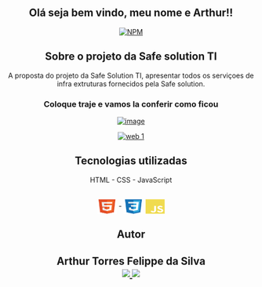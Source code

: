 <div align="center"> 
 
## Olá seja bem vindo, meu nome e Arthur!!


[![NPM](https://img.shields.io/npm/l/react)](https://github.com/Thur17/safe_solution_ti/blob/master/LICENSE.md)

## Sobre o projeto da Safe solution TI

A proposta do projeto da Safe Solution TI, apresentar todos os serviçoes de infra extruturas fornecidos pela Safe solution. 
 
### Coloque traje e vamos la conferir como ficou
[![image](https://user-images.githubusercontent.com/88401848/175353653-dfa18f7a-768d-4bab-90f3-5c6c302af982.png)](Link)

[![web 1]( )](link )

## Tecnologias utilizadas 
 HTML - CSS - JavaScript

<div>
  <div style="display: inline_block"><br>
   <img align="center" alt="thur-HTML" height="30" width="40" src="https://raw.githubusercontent.com/devicons/devicon/master/icons/html5/html5-original.svg"> -
   <img align="center" alt="thur-CSS" height="30" width="40" src="https://raw.githubusercontent.com/devicons/devicon/master/icons/css3/css3-original.svg">
       <img align="center" alt="thur-JavaSript" height="30" width="40"src="https://raw.githubusercontent.com/devicons/devicon/master/icons/javascript/javascript-plain.svg">
</div>
 
 <h2> Autor
 <h2>Arthur Torres Felippe da Silva <br>

<div>
   <a href = "mailto:arthurthur17@gmail.com"><img src="https://img.shields.io/badge/-Gmail-%23333?style=for-the-badge&logo=gmail&logoColor=white" target="_blank">   </a>
   <a href="https://www.linkedin.com/in/arthur-felippe-5843ab21" target="_blank"><img src="https://img.shields.io/badge/-LinkedIn-%230077B5?style=for-the-badge&logo=linkedin&logoColor=white" target="_blank"></a> 
</div>